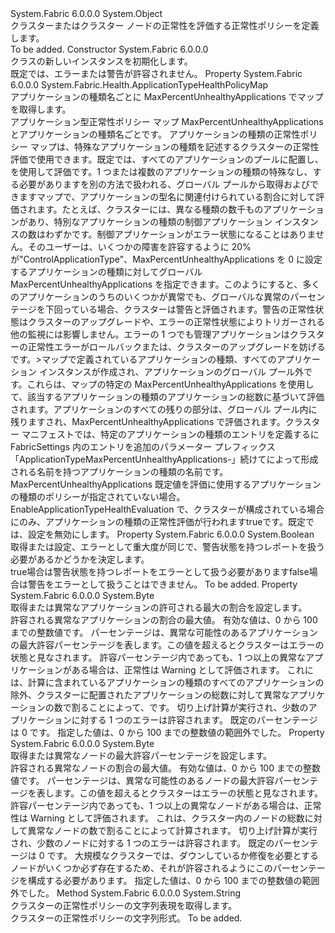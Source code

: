 <Type Name="ClusterHealthPolicy" FullName="System.Fabric.Health.ClusterHealthPolicy">
  <TypeSignature Language="C#" Value="public class ClusterHealthPolicy" />
  <TypeSignature Language="ILAsm" Value=".class public auto ansi beforefieldinit ClusterHealthPolicy extends System.Object" />
  <TypeSignature Language="DocId" Value="T:System.Fabric.Health.ClusterHealthPolicy" />
  <TypeSignature Language="VB.NET" Value="Public Class ClusterHealthPolicy" />
  <TypeSignature Language="F#" Value="type ClusterHealthPolicy = class" />
  <AssemblyInfo>
    <AssemblyName>System.Fabric</AssemblyName>
    <AssemblyVersion>6.0.0.0</AssemblyVersion>
  </AssemblyInfo>
  <Base>
    <BaseTypeName>System.Object</BaseTypeName>
  </Base>
  <Interfaces />
  <Docs>
    <summary>
      <para>クラスターまたはクラスター ノードの正常性を評価する正常性ポリシーを定義します。</para>
    </summary>
    <remarks>To be added.</remarks>
  </Docs>
  <Members>
    <Member MemberName=".ctor">
      <MemberSignature Language="C#" Value="public ClusterHealthPolicy ();" />
      <MemberSignature Language="ILAsm" Value=".method public hidebysig specialname rtspecialname instance void .ctor() cil managed" />
      <MemberSignature Language="DocId" Value="M:System.Fabric.Health.ClusterHealthPolicy.#ctor" />
      <MemberSignature Language="VB.NET" Value="Public Sub New ()" />
      <MemberType>Constructor</MemberType>
      <AssemblyInfo>
        <AssemblyName>System.Fabric</AssemblyName>
        <AssemblyVersion>6.0.0.0</AssemblyVersion>
      </AssemblyInfo>
      <Parameters />
      <Docs>
        <summary>
          <para><see cref="T:System.Fabric.Health.ClusterHealthPolicy" /> クラスの新しいインスタンスを初期化します。</para>
        </summary>
        <remarks>既定では、エラーまたは警告が許容されません。</remarks>
      </Docs>
    </Member>
    <Member MemberName="ApplicationTypeHealthPolicyMap">
      <MemberSignature Language="C#" Value="public System.Fabric.Health.ApplicationTypeHealthPolicyMap ApplicationTypeHealthPolicyMap { get; }" />
      <MemberSignature Language="ILAsm" Value=".property instance class System.Fabric.Health.ApplicationTypeHealthPolicyMap ApplicationTypeHealthPolicyMap" />
      <MemberSignature Language="DocId" Value="P:System.Fabric.Health.ClusterHealthPolicy.ApplicationTypeHealthPolicyMap" />
      <MemberSignature Language="VB.NET" Value="Public ReadOnly Property ApplicationTypeHealthPolicyMap As ApplicationTypeHealthPolicyMap" />
      <MemberSignature Language="F#" Value="member this.ApplicationTypeHealthPolicyMap : System.Fabric.Health.ApplicationTypeHealthPolicyMap" Usage="System.Fabric.Health.ClusterHealthPolicy.ApplicationTypeHealthPolicyMap" />
      <MemberType>Property</MemberType>
      <AssemblyInfo>
        <AssemblyName>System.Fabric</AssemblyName>
        <AssemblyVersion>6.0.0.0</AssemblyVersion>
      </AssemblyInfo>
      <ReturnValue>
        <ReturnType>System.Fabric.Health.ApplicationTypeHealthPolicyMap</ReturnType>
      </ReturnValue>
      <Docs>
        <summary>
          <para>
            アプリケーションの種類名ごとに MaxPercentUnhealthyApplications でマップを取得します。 
            </para>
        </summary>
        <value>
          <para>アプリケーション型正常性ポリシー マップ MaxPercentUnhealthyApplications とアプリケーションの種類名ごとです。</para>
        </value>
        <remarks>
          <para>アプリケーションの種類の正常性ポリシー マップは、特殊なアプリケーションの種類を記述するクラスターの正常性評価で使用できます。既定では、すべてのアプリケーションのプールに配置し、を使用して評価<see cref="P:System.Fabric.Health.ClusterHealthPolicy.MaxPercentUnhealthyApplications" />です。1 つまたは複数のアプリケーションの種類の特殊なし、する必要がありますを別の方法で扱われる、グローバル プールから取得およびできますマップで、アプリケーションの型名に関連付けられている割合に対して評価されます。たとえば、クラスターには、異なる種類の数千ものアプリケーションがあり、特別なアプリケーションの種類の制御アプリケーション インスタンスの数はわずかです。制御アプリケーションがエラー状態になることはありません。そのユーザーは、いくつかの障害を許容するように 20% が"ControlApplicationType"、MaxPercentUnhealthyApplications を 0 に設定するアプリケーションの種類に対してグローバル MaxPercentUnhealthyApplications を指定できます。このようにすると、多くのアプリケーションのうちのいくつかが異常でも、グローバルな異常のパーセンテージを下回っている場合、クラスターは警告と評価されます。警告の正常性状態はクラスターのアップグレードや、エラーの正常性状態によりトリガーされる他の監視には影響しません。エラーの 1 つでも管理アプリケーションはクラスターの正常性エラーがロールバックまたは、クラスターのアップグレードを妨げるです。</para>&gt;<para>マップで定義されているアプリケーションの種類、すべてのアプリケーション インスタンスが作成され、アプリケーションのグローバル プール外です。これらは、マップの特定の MaxPercentUnhealthyApplications を使用して、該当するアプリケーションの種類のアプリケーションの総数に基づいて評価されます。アプリケーションのすべての残りの部分は、グローバル プール内に残りますされ、MaxPercentUnhealthyApplications で評価されます。</para><para>クラスター マニフェストでは、特定のアプリケーションの種類のエントリを定義するに FabricSettings 内のエントリを追加のパラメーター プレフィックス「ApplicationTypeMaxPercentUnhealthyApplications-」続けてによって形成される名前を持つアプリケーションの種類の名前です。</para> <para>MaxPercentUnhealthyApplications 既定値を評価に使用するアプリケーションの種類のポリシーが指定されていない場合</para>。<para>EnableApplicationTypeHealthEvaluation で、クラスターが構成されている場合にのみ、アプリケーションの種類の正常性評価が行われます<languageKeyword>true</languageKeyword>です。既定では、設定を無効にします。</para></remarks>
      </Docs>
    </Member>
    <Member MemberName="ConsiderWarningAsError">
      <MemberSignature Language="C#" Value="public bool ConsiderWarningAsError { get; set; }" />
      <MemberSignature Language="ILAsm" Value=".property instance bool ConsiderWarningAsError" />
      <MemberSignature Language="DocId" Value="P:System.Fabric.Health.ClusterHealthPolicy.ConsiderWarningAsError" />
      <MemberSignature Language="VB.NET" Value="Public Property ConsiderWarningAsError As Boolean" />
      <MemberSignature Language="F#" Value="member this.ConsiderWarningAsError : bool with get, set" Usage="System.Fabric.Health.ClusterHealthPolicy.ConsiderWarningAsError" />
      <MemberType>Property</MemberType>
      <AssemblyInfo>
        <AssemblyName>System.Fabric</AssemblyName>
        <AssemblyVersion>6.0.0.0</AssemblyVersion>
      </AssemblyInfo>
      <ReturnValue>
        <ReturnType>System.Boolean</ReturnType>
      </ReturnValue>
      <Docs>
        <summary>
          <para>取得または設定、<see cref="T:System.Boolean" />エラーとして重大度が同じで、警告状態を持つレポートを扱う必要があるかどうかを決定します。</para>
        </summary>
        <value>
          <para>
            <languageKeyword>true</languageKeyword>場合は警告状態を持つレポートをエラーとして扱う必要があります<languageKeyword>false</languageKeyword>場合は警告をエラーとして扱うことはできません。</para>
        </value>
        <remarks>To be added.</remarks>
      </Docs>
    </Member>
    <Member MemberName="MaxPercentUnhealthyApplications">
      <MemberSignature Language="C#" Value="public byte MaxPercentUnhealthyApplications { get; set; }" />
      <MemberSignature Language="ILAsm" Value=".property instance unsigned int8 MaxPercentUnhealthyApplications" />
      <MemberSignature Language="DocId" Value="P:System.Fabric.Health.ClusterHealthPolicy.MaxPercentUnhealthyApplications" />
      <MemberSignature Language="VB.NET" Value="Public Property MaxPercentUnhealthyApplications As Byte" />
      <MemberSignature Language="F#" Value="member this.MaxPercentUnhealthyApplications : byte with get, set" Usage="System.Fabric.Health.ClusterHealthPolicy.MaxPercentUnhealthyApplications" />
      <MemberType>Property</MemberType>
      <AssemblyInfo>
        <AssemblyName>System.Fabric</AssemblyName>
        <AssemblyVersion>6.0.0.0</AssemblyVersion>
      </AssemblyInfo>
      <ReturnValue>
        <ReturnType>System.Byte</ReturnType>
      </ReturnValue>
      <Docs>
        <summary>
          <para>取得または異常なアプリケーションの許可される最大の割合を設定します。</para>
        </summary>
        <value>
          <para>許容される異常なアプリケーションの割合の最大値。 有効な値は、0 から 100 までの整数値です。</para>
        </value>
        <remarks>
          <para>
            パーセンテージは、異常な可能性のあるアプリケーションの最大許容パーセンテージを表します。この値を超えるとクラスターはエラーの状態と見なされます。 許容パーセンテージ内であっても、1 つ以上の異常なアプリケーションがある場合は、正常性は Warning として評価されます。
            これには、計算に含まれているアプリケーションの種類のすべてのアプリケーションの除外、クラスターに配置されたアプリケーションの総数に対して異常なアプリケーションの数で割ることによって、<see cref="T:System.Fabric.Health.ApplicationTypeHealthPolicyMap" />です。
            切り上げ計算が実行され、少数のアプリケーションに対する 1 つのエラーは許容されます。 既定のパーセンテージは 0 です。
            </para>
        </remarks>
        <exception cref="T:System.ArgumentOutOfRangeException">
          <para>指定した値は、0 から 100 までの整数値の範囲外でした。</para>
        </exception>
      </Docs>
    </Member>
    <Member MemberName="MaxPercentUnhealthyNodes">
      <MemberSignature Language="C#" Value="public byte MaxPercentUnhealthyNodes { get; set; }" />
      <MemberSignature Language="ILAsm" Value=".property instance unsigned int8 MaxPercentUnhealthyNodes" />
      <MemberSignature Language="DocId" Value="P:System.Fabric.Health.ClusterHealthPolicy.MaxPercentUnhealthyNodes" />
      <MemberSignature Language="VB.NET" Value="Public Property MaxPercentUnhealthyNodes As Byte" />
      <MemberSignature Language="F#" Value="member this.MaxPercentUnhealthyNodes : byte with get, set" Usage="System.Fabric.Health.ClusterHealthPolicy.MaxPercentUnhealthyNodes" />
      <MemberType>Property</MemberType>
      <AssemblyInfo>
        <AssemblyName>System.Fabric</AssemblyName>
        <AssemblyVersion>6.0.0.0</AssemblyVersion>
      </AssemblyInfo>
      <ReturnValue>
        <ReturnType>System.Byte</ReturnType>
      </ReturnValue>
      <Docs>
        <summary>
          <para>取得または異常なノードの最大許容パーセンテージを設定します。</para>
        </summary>
        <value>
          <para>許容される異常なノードの割合の最大値。 有効な値は、0 から 100 までの整数値です。</para>
        </value>
        <remarks>
          <para>
            パーセンテージは、異常な可能性のあるノードの最大許容パーセンテージを表します。この値を超えるとクラスターはエラーの状態と見なされます。 許容パーセンテージ内であっても、1 つ以上の異常なノードがある場合は、正常性は Warning として評価されます。
            これは、クラスター内のノードの総数に対して異常なノードの数で割ることによって計算されます。
            切り上げ計算が実行され、少数のノードに対する 1 つのエラーは許容されます。 既定のパーセンテージは 0 です。
            </para>
          <para>大規模なクラスターでは、ダウンしているか修復を必要とするノードがいくつか必ず存在するため、それが許容されるようにこのパーセンテージを構成する必要があります。</para>
        </remarks>
        <exception cref="T:System.ArgumentOutOfRangeException">
          <para>指定した値は、0 から 100 までの整数値の範囲外でした。</para>
        </exception>
      </Docs>
    </Member>
    <Member MemberName="ToString">
      <MemberSignature Language="C#" Value="public override string ToString ();" />
      <MemberSignature Language="ILAsm" Value=".method public hidebysig virtual instance string ToString() cil managed" />
      <MemberSignature Language="DocId" Value="M:System.Fabric.Health.ClusterHealthPolicy.ToString" />
      <MemberSignature Language="VB.NET" Value="Public Overrides Function ToString () As String" />
      <MemberSignature Language="F#" Value="override this.ToString : unit -&gt; string" Usage="clusterHealthPolicy.ToString " />
      <MemberType>Method</MemberType>
      <AssemblyInfo>
        <AssemblyName>System.Fabric</AssemblyName>
        <AssemblyVersion>6.0.0.0</AssemblyVersion>
      </AssemblyInfo>
      <ReturnValue>
        <ReturnType>System.String</ReturnType>
      </ReturnValue>
      <Parameters />
      <Docs>
        <summary>
            クラスターの正常性ポリシーの文字列表現を取得します。
            </summary>
        <returns>クラスターの正常性ポリシーの文字列形式。</returns>
        <remarks>To be added.</remarks>
      </Docs>
    </Member>
  </Members>
</Type>